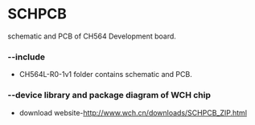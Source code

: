 # SCHPCB

schematic and PCB of CH564 Development board.

### --include

* CH564L-R0-1v1 folder contains schematic and PCB.

### --device library and package diagram of WCH chip

* download website-<http://www.wch.cn/downloads/SCHPCB_ZIP.html>
